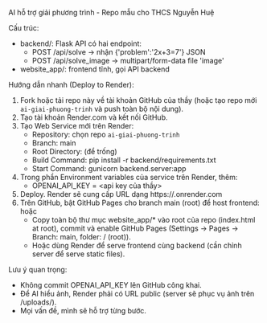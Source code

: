 AI hỗ trợ giải phương trình - Repo mẫu cho THCS Nguyễn Huệ

Cấu trúc:
- backend/: Flask API có hai endpoint:
   - POST /api/solve  -> nhận {'problem':'2x+3=7'} JSON
   - POST /api/solve_image -> multipart/form-data file 'image'
- website_app/: frontend tĩnh, gọi API backend

Hướng dẫn nhanh (Deploy to Render):
1) Fork hoặc tải repo này về tài khoản GitHub của thầy (hoặc tạo repo mới `ai-giai-phuong-trinh` và push toàn bộ nội dung).
2) Tạo tài khoản Render.com và kết nối GitHub.
3) Tạo Web Service mới trên Render:
   - Repository: chọn repo `ai-giai-phuong-trinh`
   - Branch: main
   - Root Directory: (để trống)
   - Build Command: pip install -r backend/requirements.txt
   - Start Command: gunicorn backend.server:app
4) Trong phần Environment variables của service trên Render, thêm:
   - OPENAI_API_KEY = <api key của thầy>
5) Deploy. Render sẽ cung cấp URL dạng https://<your-service>.onrender.com
6) Trên GitHub, bật GitHub Pages cho branch main (root) để host frontend: hoặc
   - Copy toàn bộ thư mục website_app/* vào root của repo (index.html at root), commit và enable GitHub Pages (Settings -> Pages -> Branch: main, folder: / (root)).
   - Hoặc dùng Render để serve frontend cùng backend (cần chỉnh server để serve static files).

Lưu ý quan trọng:
- Không commit OPENAI_API_KEY lên GitHub công khai.
- Để AI hiểu ảnh, Render phải có URL public (server sẽ phục vụ ảnh trên /uploads/<filename>).
- Mọi vấn đề, mình sẽ hỗ trợ từng bước.
